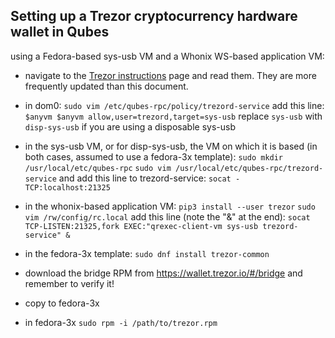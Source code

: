 ## Setting up a Trezor cryptocurrency hardware wallet in Qubes

using a Fedora-based sys-usb VM and a Whonix WS-based application VM:
- navigate to the [Trezor instructions](https://wiki.trezor.io/Qubes_OS) page and read them. They are more frequently updated than this document.
- in dom0:
    `sudo vim /etc/qubes-rpc/policy/trezord-service`
add this line:
        `$anyvm $anyvm allow,user=trezord,target=sys-usb`
replace `sys-usb` with `disp-sys-usb` if you are using a disposable sys-usb

- in the sys-usb VM, or for disp-sys-usb, the VM on which it is based
  (in both cases, assumed to use a fedora-3x template):
	`sudo mkdir /usr/local/etc/qubes-rpc`
	`sudo vim /usr/local/etc/qubes-rpc/trezord-service`
	and add this line to trezord-service:
	`socat - TCP:localhost:21325`
- in the whonix-based application VM:
    `pip3 install --user trezor`
    `sudo vim /rw/config/rc.local`
	add this line (note the "&" at the end):
    `socat TCP-LISTEN:21325,fork EXEC:"qrexec-client-vm sys-usb trezord-service" &`
- in the fedora-3x template:
    `sudo dnf install trezor-common`
- download the bridge RPM from
    https://wallet.trezor.io/#/bridge
	and remember to verify it!
- copy to fedora-3x
- in fedora-3x
    `sudo rpm -i /path/to/trezor.rpm`
